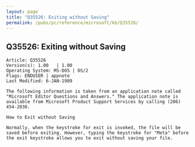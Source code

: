 ```yaml
---
layout: page
title: "Q35526: Exiting without Saving"
permalink: /pubs/pc/reference/microsoft/kb/Q35526/
---
```


## Q35526: Exiting without Saving

	Article: Q35526
	Version(s): 1.00   | 1.00
	Operating System: MS-DOS | OS/2
	Flags: ENDUSER | appnote
	Last Modified: 6-JAN-1989
	
	The following information is taken from an application note called
	"Microsoft Editor Questions and Answers." The application note is
	available from Microsoft Product Support Services by calling (206)
	454-2030.
	
	How to Exit without Saving
	
	Normally, when the keystroke for exit is invoked, the file will be
	saved before exiting. However, typing the keystroke for "Meta" before
	the exit keystroke allows you to exit without saving your file.
